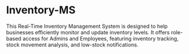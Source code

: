# Inventory-MS
This Real-Time Inventory Management System is designed to help businesses efficiently monitor and update inventory levels. It offers role-based access for Admins and Employees, featuring inventory tracking, stock movement analysis, and low-stock notifications.
